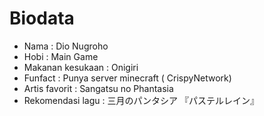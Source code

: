 # Biodata

* Nama : Dio Nugroho
* Hobi : Main Game
* Makanan kesukaan : Onigiri
* Funfact : Punya server minecraft ( CrispyNetwork) 
* Artis favorit : Sangatsu no Phantasia
* Rekomendasi lagu : 三月のパンタシア 『パステルレイン』
